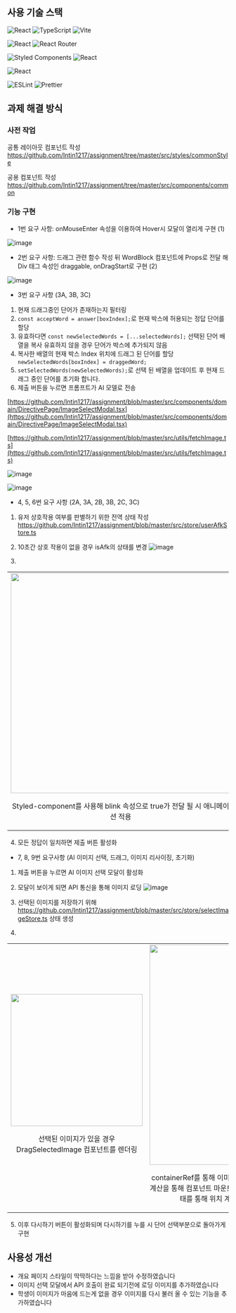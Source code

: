## 사용 기술 스택
![React](https://img.shields.io/badge/react-%2320232a.svg?style=for-the-badge&logo=react&logoColor=%2361DAFB) ![TypeScript](https://img.shields.io/badge/typescript-%23007ACC.svg?style=for-the-badge&logo=typescript&logoColor=white) ![Vite](https://img.shields.io/badge/vite-%23646CFF.svg?style=for-the-badge&logo=vite&logoColor=white)

![React](https://img.shields.io/badge/zustand-%2320232a.svg?style=for-the-badge&logo=react&logoColor=%2361DAFB) ![React Router](https://img.shields.io/badge/React_Router-CA4245?style=for-the-badge&logo=react-router&logoColor=white)

![Styled Components](https://img.shields.io/badge/styled--components-DB7093?style=for-the-badge&logo=styled-components&logoColor=white) ![React](https://img.shields.io/badge/reacticon-%2320232a.svg?style=for-the-badge&logo=react&logoColor=%2361DAFB)

![React](https://img.shields.io/badge/reactrnd-%2320232a.svg?style=for-the-badge&logo=react&logoColor=%2361DAFB)

![ESLint](https://img.shields.io/badge/ESLint-4B3263?style=for-the-badge&logo=eslint&logoColor=white) ![Prettier](https://img.shields.io/badge/prettier-%23F7B93E.svg?style=for-the-badge&logo=prettier&logoColor=black)

## 과제 해결 방식
### 사전 작업
공통 레이아웃 컴포넌트 작성 https://github.com/Intin1217/assignment/tree/master/src/styles/commonStyle

공용 컴포넌트 작성 https://github.com/Intin1217/assignment/tree/master/src/components/common

### 기능 구현
- 1번 요구 사항: onMouseEnter 속성을 이용하여 Hover시 모달이 열리게 구현 (1)

  
![image](https://github.com/user-attachments/assets/96a9fdf1-aa6a-4717-a843-f693d1251761)

- 2번 요구 사항: 드래그 관련 함수 작성 뒤 WordBlock 컴포넌트에 Props로 전달 해 Div 태그 속성인 draggable, onDragStart로 구현 (2)

![image](https://github.com/user-attachments/assets/aea1ef59-4718-4d58-a811-dbe36e1f544b)

- 3번 요구 사항 (3A, 3B, 3C)
1. 현재 드래그중인 단어가 존재하는지 필터링
2.  `const acceptWord = answer[boxIndex];`로 현재 박스에 허용되는 정답 단어를 할당
3.  유효하다면 `const newSelectedWords = [...selectedWords];` 선택된 단어 배열을 복사 유효하지 않을 경우 단어가 박스에 추가되지 않음
4.  복사한 배열의 현재 박스 Index 위치에 드래그 된 단어를 할당 `newSelectedWords[boxIndex] = draggedWord;`
5.  `setSelectedWords(newSelectedWords);`로 선택 된 배열을 업데이트 후 현재 드래그 중인 단어를 초기화 합니다.
6.  제출 버튼을 누르면 프롬프트가 AI 모델로 전송

[https://github.com/Intin1217/assignment/blob/master/src/components/domain/DirectivePage/ImageSelectModal.tsx](https://github.com/Intin1217/assignment/blob/master/src/components/domain/DirectivePage/ImageSelectModal.tsx)
   
[https://github.com/Intin1217/assignment/blob/master/src/utils/fetchImage.ts](https://github.com/Intin1217/assignment/blob/master/src/utils/fetchImage.ts)

![image](https://github.com/user-attachments/assets/0c9632e1-49af-4f1d-b2b5-667288c12a0d) 

![image](https://github.com/user-attachments/assets/bb054d0e-b488-406c-ad5e-86772680ff72)

- 4, 5, 6번 요구 사항 (2A, 3A, 2B, 3B, 2C, 3C)
1. 유저 상호작용 여부를 판별하기 위한 전역 상태 작성 https://github.com/Intin1217/assignment/blob/master/src/store/userAfkStore.ts

2. 10초간 상호 작용이 없을 경우 isAfk의 상태를 변경
![image](https://github.com/user-attachments/assets/aa55ad3c-a67b-45ec-9bd5-54b992add953)

3.
<table>
  <tr>
    <td>
      <img src="https://github.com/user-attachments/assets/05ecd10e-6706-452c-8b41-4e77797b639c" width="500"/>
      <p align="center">Styled-component를 사용해 blink 속성으로 true가 전달 될 시 애니메이션 적용</p>
    </td>
    <td>
      <img src="https://github.com/user-attachments/assets/2c61418f-5447-4b04-9061-62b2165c7fda" width="300"/>
      <p align="center">정답 배열과 선택된 배열의 요소가 같으면 `blink={false}` 전달하여 정답이 입력되어있지 않은 필드의 경우만 깜박이게 구현</p>
    </td>
    <td>
      <img src="https://github.com/user-attachments/assets/fe387a6f-2d22-4053-af31-0c36ccc01150" width="300"/>
      <p align="center">`isAfk = true`이고 some() 내부에 있는 조건을 만족하면 true를 반환 이후 isBlink를 blink 속성에 전달</p>
    </td>
  </tr>
</table>

4. 모든 정답이 일치하면 제출 버튼 활성화

- 7, 8, 9번 요구사항 (AI 이미지 선택, 드래그, 이미지 리사이징, 초기화)
1. 제출 버튼을 누르면 AI 이미지 선택 모달이 활성화
2. 모달이 보이게 되면 API 통신을 통해 이미지 로딩
![image](https://github.com/user-attachments/assets/0550a8d2-38a9-4ebd-8531-a3f1402ccd67)
3. 선택된 이미지를 저장하기 위해 https://github.com/Intin1217/assignment/blob/master/src/store/selectImageStore.ts 상태 생성

4.
<table>
  <tr>
    <td>
      <img src="https://github.com/user-attachments/assets/5c65f68b-d8af-4d58-af70-e457e5f8cf68" width="300"/>
      <p align="center">선택된 이미지가 있을 경우 DragSelectedImage 컴포넌트를 렌더링</p>
    </td>
    <td>
      <img src="https://github.com/user-attachments/assets/392847fa-e98a-4634-8aaf-d01a65c94f07" width="500"/>
      <p align="center">containerRef를 통해 이미지를 배치할 부모 Div를 참조, useEffect내에서 계산을 통해 컴포넌트 마운트 시 초기 위치를 가운데로 정렬, isInitialized 상태를 통해 위치 계산이 완료 된 후 이미지가 보이게 구현</p>
    </td>
    <td>
      <img src="https://github.com/user-attachments/assets/1ddf8ed2-8766-4af0-832d-0f652b71d938" width="500"/>
      <p align="center">React-Rnd라이브러리를 사용해 원하는 위치에 이미지를 드래그 및 리사이징 기능 구현</p>
    </td>
  </tr>
</table>

5. 이후 다시하기 버튼이 활성화되며 다시하기를 누를 시 단어 선택부분으로 돌아가게 구현

## 사용성 개선
- 개요 페이지 스타일이 딱딱하다는 느낌을 받아 수정하였습니다
- 이미지 선택 모달에서 API 호출이 완료 되기전에 로딩 이미지를 추가하였습니다
- 학생이 이미지가 마음에 드는게 없을 경우 이미지를 다시 불러 올 수 있는 기능을 추가하였습니다
